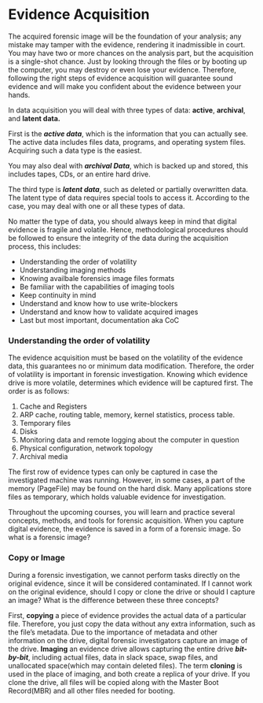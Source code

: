 # Evidence Acquisition
The acquired forensic image will be the foundation of your analysis; any mistake may tamper with the evidence, rendering it inadmissible in court. You may have two or more chances on the analysis part, but the acquisition is a single-shot chance. Just by looking through the files or by booting up the computer, you may destroy or even lose your evidence. Therefore, following the right steps of evidence acquisition will guarantee sound evidence and will make you confident about the evidence between your hands. 

In data acquisition you will deal with three types of data: **active**, **archival**, and **latent data.** 

First is the ***active data***, which is the information that you can actually see. The active data includes files data, programs, and operating system files. Acquiring such a data type is the easiest. 

You may also deal with ***archival Data***, which is backed up and stored, this includes tapes, CDs, or an entire hard drive. 

The third type is ***latent data***, such as deleted or partially overwritten data. The latent type of data requires special tools to access it. According to the case, you may deal with one or all these types of data.

No matter the type of data, you should always keep in mind that digital evidence is fragile and volatile. Hence, methodological procedures should be followed to ensure the integrity of the data during the acquisition process, this includes:
- Understanding the order of volatility
- Understanding imaging methods
- Knowing availbale forensics image files formats
- Be familiar with the capabilities of imaging tools
- Keep continuity in mind
- Understand and know how to use write-blockers
- Understand and know how to validate acquired images
- Last but most important, documentation aka CoC

### Understanding the order of volatility
The evidence acquisition must be based on the volatility of the evidence data, this guarantees no or minimum data modification. Therefore, the order of volatility is important in forensic investigation. Knowing which evidence drive is more volatile, determines which evidence will be captured first. The order is as follows:
1. Cache and Registers
2. ARP cache, routing table, memory, kernel statistics, process table.
3. Temporary files
4. Disks
5. Monitoring data and remote logging about the computer in question
6. Physical configuration, network topology
7. Archival media

The first row of evidence types can only be captured in case the investigated machine was running. However, in some cases, a part of the memory (PageFile) may be found on the hard disk. Many applications store files as temporary, which holds valuable evidence for investigation.

Throughout the upcoming courses, you will learn and practice several concepts, methods, and tools for forensic acquisition. When you capture digital evidence, the evidence is saved in a form of a forensic image. So what is a forensic image?

### Copy or Image
During a forensic investigation, we cannot perform tasks directly on the original evidence, since it will be considered contaminated. If I cannot work on the original evidence, should I copy or clone the drive or should I capture an image? What is the difference between these three concepts?

First, **copying** a piece of evidence provides the actual data of a particular file. Therefore, you just copy the data without any extra information, such as the file’s metadata. Due to the importance of metadata and other information on the drive, digital forensic investigators capture an image of the drive. 
**Imaging** an evidence drive allows capturing the entire drive ***bit-by-bit***, including actual files, data in slack space, swap files, and unallocated space(which may contain deleted files).
The term **cloning** is used in the place of imaging, and both create a replica of your drive. If you clone the drive, all files will be copied along with the Master Boot Record(MBR) and all other files needed for booting.